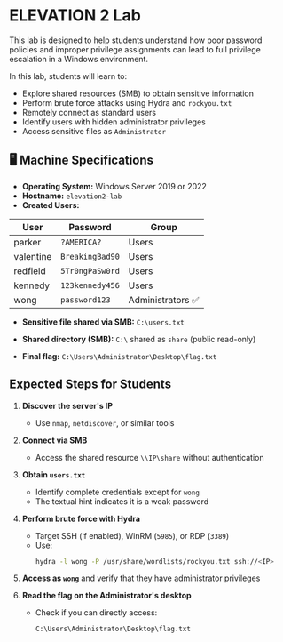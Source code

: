 # ELEVATION 2 Lab

This lab is designed to help students understand how poor password policies and improper privilege assignments can lead to full privilege escalation in a Windows environment.

In this lab, students will learn to:

- Explore shared resources (SMB) to obtain sensitive information
- Perform brute force attacks using Hydra and `rockyou.txt`
- Remotely connect as standard users
- Identify users with hidden administrator privileges
- Access sensitive files as `Administrator`


## 🖥️ Machine Specifications

- **Operating System:** Windows Server 2019 or 2022
- **Hostname:** `elevation2-lab`
- **Created Users:**

| User        | Password            | Group              |
|-------------|---------------------|---------------------|
| parker      | `?AMERICA?`         | Users               |
| valentine   | `BreakingBad90`     | Users               |
| redfield    | `5Tr0ngPaSw0rd`     | Users               |
| kennedy     | `123kennedy456`     | Users               |
| wong        | `password123`       | Administrators ✅   |

- **Sensitive file shared via SMB:** `C:\users.txt`

- **Shared directory (SMB):** `C:\` shared as `share` (public read-only)

- **Final flag:** `C:\Users\Administrator\Desktop\flag.txt`



## Expected Steps for Students

1. **Discover the server's IP**
    - Use `nmap`, `netdiscover`, or similar tools

2. **Connect via SMB**
    - Access the shared resource `\\IP\share` without authentication

3. **Obtain `users.txt`**
    - Identify complete credentials except for `wong`
    - The textual hint indicates it is a weak password

4. **Perform brute force with Hydra**
    - Target SSH (if enabled), WinRM (`5985`), or RDP (`3389`)
    - Use:
      ```bash
      hydra -l wong -P /usr/share/wordlists/rockyou.txt ssh://<IP>
      ```

5. **Access as `wong`** and verify that they have administrator privileges

6. **Read the flag on the Administrator's desktop**
    - Check if you can directly access:
      ```
      C:\Users\Administrator\Desktop\flag.txt
      ```
